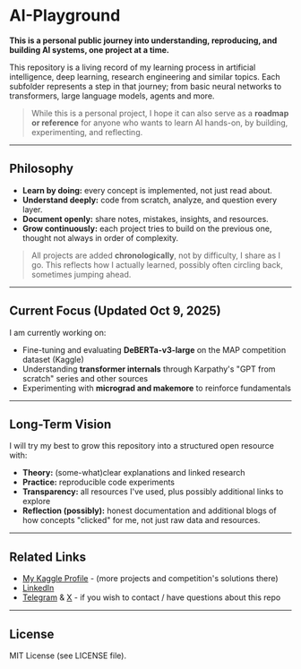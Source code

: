 # AI-Playground

**This is a personal public journey into understanding, reproducing, and building AI systems, one project at a time.**

This repository is a living record of my learning process in artificial intelligence, deep learning, research engineering and similar topics.
Each subfolder represents a step in that journey; from basic neural networks to transformers, large language models, agents and more.

> While this is a personal project, I hope it can also serve as a **roadmap or reference** for anyone who wants to learn AI hands-on, by building, experimenting, and reflecting.

---

## Philosophy

- **Learn by doing:** every concept is implemented, not just read about.
- **Understand deeply:** code from scratch, analyze, and question every layer.
- **Document openly:** share notes, mistakes, insights, and resources.
- **Grow continuously:** each project tries to build on the previous one, thought not always in order of complexity.

> All projects are added **chronologically**, not by difficulty, I share as I go.
> This reflects how I actually learned, possibly often circling back, sometimes jumping ahead.

---

## Current Focus (Updated Oct 9, 2025)

I am currently working on:

- Fine-tuning and evaluating **DeBERTa-v3-large** on the MAP competition dataset (Kaggle)
- Understanding **transformer internals** through Karpathy's "GPT from scratch" series and other sources
- Experimenting with **micrograd and makemore** to reinforce fundamentals

---

## Long-Term Vision

I will try my best to grow this repository into a structured open resource with:
- **Theory:** (some-what)clear explanations and linked research
- **Practice:** reproducible code experiments
- **Transparency:** all resources I've used, plus possibly additional links to explore
- **Reflection (possibly):** honest documentation and additional blogs of how concepts "clicked" for me, not just raw data and resources.

---

## Related Links

- [My Kaggle Profile](https://www.kaggle.com/zhukovoleksiy) - (more projects and competition's solutions there)
- [LinkedIn](https://www.linkedin.com/in/oleksiizhukov/)
- [Telegram](https://t.me/zhukovoleksii) & [X](https://x.com/oleksii_zh) - if you wish to contact / have questions about this repo

---

## License

MIT License (see LICENSE file).
